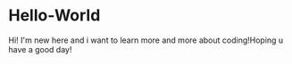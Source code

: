 # Hello-World

Hi!
I'm new here and i want to learn more and more about coding!Hoping u have a good day!
